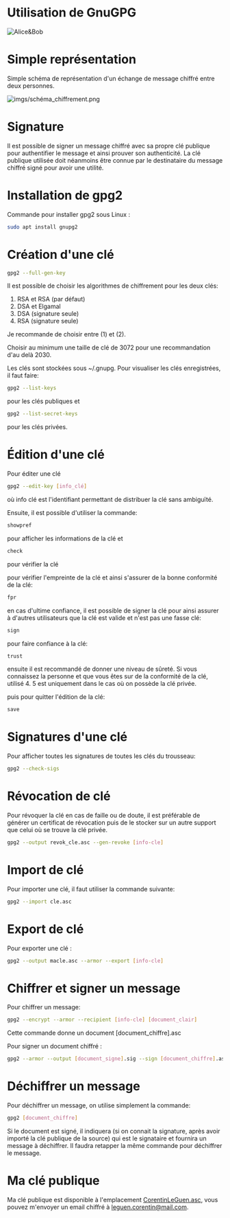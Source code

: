Utilisation de GnuGPG
===

![Alice&Bob](https://aliceandbobcurate.files.wordpress.com/2012/02/ask.jpg)

# Simple représentation

Simple schéma de représentation d'un échange de message chiffré entre deux personnes.

![imgs/schéma_chiffrement.png](imgs/schéma_chiffrement.png)

# Signature

Il est possible de signer un message chiffré avec sa propre clé publique pour authentifier le message et ainsi prouver son authenticité. La clé publique utilisée doit néanmoins être connue par le destinataire du message chiffré signé pour avoir une utilité.

# Installation de gpg2

Commande pour installer gpg2 sous Linux :

```sh
sudo apt install gnupg2
```

# Création d'une clé

```sh
gpg2 --full-gen-key
```
Il est possible de choisir les algorithmes de chiffrement pour les deux clés:

1) RSA et RSA (par défaut)
2) DSA et Elgamal
3) DSA (signature seule)
4) RSA (signature seule)

Je recommande de choisir entre (1) et (2).

Choisir au minimum une taille de clé de 3072 pour une recommandation d'au delà 2030.

Les clés sont stockées sous ~/.gnupg. Pour visualiser les clés enregistrées, il faut faire:

```sh
gpg2 --list-keys
```

pour les clés publiques et 

```sh
gpg2 --list-secret-keys
```

pour les clés privées.

# Édition d'une clé

Pour éditer une clé

```sh
gpg2 --edit-key [info_clé]
```

où info clé est l'identifiant permettant de distribuer la clé sans ambiguïté.

Ensuite, il est possible d'utiliser la commande:

```sh
showpref
```

pour afficher les informations de la clé et

```sh
check
```

pour vérifier la clé

pour vérifier l'empreinte de la clé et ainsi s'assurer de la bonne conformité de la clé:

```sh
fpr
```

en cas d'ultime confiance, il est possible de signer la clé pour ainsi assurer à d'autres utilisateurs que la clé est valide et n'est pas une fasse clé:

```sh
sign
```

pour faire confiance à la clé:

```sh
trust
```

ensuite il est recommandé de donner une niveau de sûreté. Si vous connaissez la personne et que vous êtes sur de la conformité de la clé, utilisé 4. 5 est uniquement dans le cas où on possède la clé privée.

puis pour quitter l'édition de la clé:

```sh
save
```

# Signatures d'une clé

Pour afficher toutes les signatures de toutes les clés du trousseau:

```sh
gpg2 --check-sigs
```

# Révocation de clé

Pour révoquer la clé en cas de faille ou de doute, il est préférable de générer un certificat de révocation puis de le stocker sur un autre support que celui où se trouve la clé privée.

```sh
gpg2 --output revok_cle.asc --gen-revoke [info-cle]
```

# Import de clé

Pour importer une clé, il faut utiliser la commande suivante:

```sh
gpg2 --import cle.asc
```

# Export de clé

Pour exporter une clé :

```sh
gpg2 --output macle.asc --armor --export [info-cle]
```

# Chiffrer et signer un message

Pour chiffrer un message:

```sh
gpg2 --encrypt --armor --recipient [info-cle] [document_clair]
```

Cette commande donne un document [document_chiffre].asc

Pour signer un document chiffré :

```sh
gpg2 --armor --output [document_signe].sig --sign [document_chiffre].asc
```

# Déchiffrer un message

Pour déchiffrer un message, on utilise simplement la commande:

```sh
gpg2 [document_chiffre]
```

Si le document est signé, il indiquera (si on connait la signature, après avoir importé la clé publique de la source) qui est le signataire et fournira un message à déchiffrer. Il faudra retapper la même commande pour déchiffrer le message.

# Ma clé publique

Ma clé publique est disponible à l'emplacement [CorentinLeGuen.asc](CorentinLeGUen.asc), vous pouvez m'envoyer un email chiffré à leguen.corentin@mail.com.
